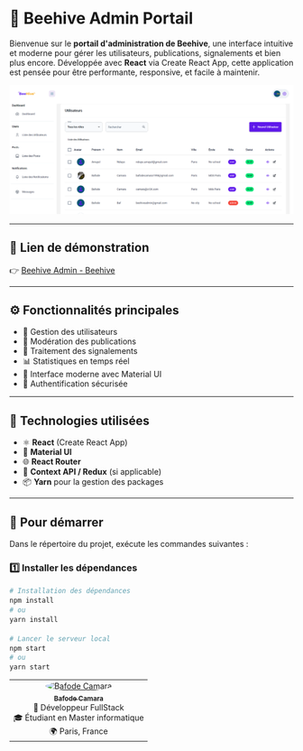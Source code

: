 # 🐝 Beehive Admin Portail

Bienvenue sur le **portail d'administration de Beehive**, une interface intuitive et moderne pour gérer les utilisateurs, publications, signalements et bien plus encore. Développée avec **React** via Create React App, cette application est pensée pour être performante, responsive, et facile à maintenir.

<p align="center">
  <img src="/src/assets/images/admin-preview.png" alt="Aperçu Beehive Admin" width="600" />
</p>

---

## 🔗 Lien de démonstration

👉 [Beehive Admin - Beehive](https://beehive-admin-portail.netlify.app/)

---

## ⚙️ Fonctionnalités principales

- 👥 Gestion des utilisateurs
- 📝 Modération des publications
- 🚨 Traitement des signalements
- 📊 Statistiques en temps réel
- 🎨 Interface moderne avec Material UI
- 🔐 Authentification sécurisée

---

## 🧰 Technologies utilisées

- ⚛️ **React** (Create React App)
- 🎨 **Material UI**
- 🌐 **React Router**
- 🧠 **Context API / Redux** (si applicable)
- 📦 **Yarn** pour la gestion des packages

---

## 🚀 Pour démarrer

Dans le répertoire du projet, exécute les commandes suivantes :

### 1️⃣ Installer les dépendances

```bash
# Installation des dépendances
npm install
# ou
yarn install

# Lancer le serveur local
npm start
# ou
yarn start
```

<table align="center"> <tr> <td align="center"> <a href="https://bafodecamara.fr/"> <img src="https://res.cloudinary.com/dbi0fzoml/image/upload/w_200,c_fill,ar_1:1,g_auto,r_max/v1743583032/ChatGPT_Image_Apr_1_2025_10_15_42_PM_vezcye.png" width="100" height="100" style="border-radius: 50%;" alt="Bafode Camara" /> <br /> <sub><b>Bafode Camara</b></sub> </a> <br /> 💼 Développeur FullStack<br /> 🎓 Étudiant en Master informatique<br /> 🌍 Paris, France </td> </tr> </table>